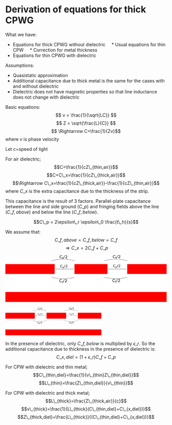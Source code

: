 # Derivation of equations for thick CPWG

What we have:

* Equations for thick CPWG without dielectric
    \* Usual equations for thin CPW
    \* Correction for metal thickness
* Equations for thin CPWG with dielectric

Assumptions:

* Quasistatic approximation
* Additional capacitance due to thick metal is the same for the cases with and without dielectric
* Dielectric does not have magnetic properties so that line inductance does not change with dielectric

Basic equations:
$$ v = \frac{1}{\sqrt{LC}} $$
$$ Z = \sqrt{\frac{L}{C}} $$
$$ \Rightarrow C=\frac{1}{Zv}$$
where $v$ is phase velocity

Let $c$=speed of light

For air dielectric;
$$C=\frac{1}{cZ\_{thin,air}}$$
$$C+C\_x=\frac{1}{cZ\_{thick,air}}$$
$$\Rightarrow C\_x=\frac{1}{cZ\_{thick,air}}-\frac{1}{cZ\_{thin,air}}$$
where $C\_x$ is the extra capacitance due to the thickness of the strip.

This capacitance is the result of 3 factors. Parallel-plate capacitance between the line and side ground ($C\_p$) and fringing fields above the line ($C\_{f,above}$) and below the line ($C\_{f,below}$).

$$C\_p = 2\epsilon\_r \epsilon\_0 \frac{t\_h}{s}$$

We assume that:
$$ C\_{f,above}=C\_{f,below}=C\_f$$
$$\Rightarrow C\_x=2C\_f+C\_p$$

![](cpw_air_caps.png)


<img width="300"  src="cpw_air_caps.png" >


In the presence of dielectric, only $C\_{f,below}$ is multiplied by $\epsilon\_r$. So the additional capacitance due to thickness in the presence of dielectric is:
$$C\_{x,diel}=(1+\epsilon\_r)C\_f+C\_p$$

For CPW with dielectric and thin metal;
$$C\_{thin,diel}=\frac{1}{v\_{thin}Z\_{thin,diel}}$$
$$L\_{thin}=\frac{Z\_{thin,diel}}{v\_{thin}}$$

For CPW with dielectric and thick metal;
$$L\_{thick}=\frac{Z\_{thick,air}}{c}$$
$$v\_{thick}=\frac{1}{L\_{thick}(C\_{thin,diel}+C\_{x,diel})}$$
$$Z\_{thick,diel}=\frac{L\_{thick}}{(C\_{thin,diel}+C\_{x,diel})}$$